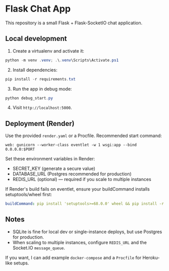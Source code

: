 # Flask Chat App

This repository is a small Flask + Flask-SocketIO chat application.

## Local development

1. Create a virtualenv and activate it:

```powershell
python -m venv .venv; .\.venv\Scripts\Activate.ps1
```

2. Install dependencies:

```powershell
pip install -r requirements.txt
```

3. Run the app in debug mode:

```powershell
python debug_start.py
```

4. Visit `http://localhost:5000`.

## Deployment (Render)

Use the provided `render.yaml` or a Procfile. Recommended start command:

```text
web: gunicorn --worker-class eventlet -w 1 wsgi:app --bind 0.0.0.0:$PORT
```

Set these environment variables in Render:
- SECRET_KEY (generate a secure value)
- DATABASE_URL (Postgres recommended for production)
- REDIS_URL (optional) — required if you scale to multiple instances

If Render's build fails on eventlet, ensure your buildCommand installs setuptools/wheel first:

```yaml
buildCommand: pip install 'setuptools>=68.0.0' wheel && pip install -r requirements.txt
```

## Notes
- SQLite is fine for local dev or single-instance deploys, but use Postgres for production.
- When scaling to multiple instances, configure `REDIS_URL` and the Socket.IO `message_queue`.

If you want, I can add example `docker-compose` and a `Procfile` for Heroku-like setups.
